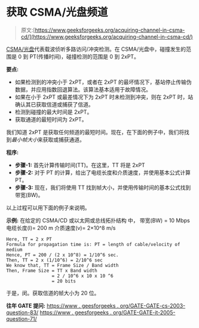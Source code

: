 # 获取 CSMA/光盘频道

> 原文:[https://www.geeksforgeeks.org/acquiring-channel-in-csma-cd/](https://www.geeksforgeeks.org/acquiring-channel-in-csma-cd/)

[CSMA/光盘](https://www.geeksforgeeks.org/collision-detection-csmacd/)代表载波侦听多路访问/冲突检测。在 CSMA/光盘中，碰撞发生的范围是 0 到 PT(传播时间)，碰撞检测的范围是 0 到 2xPT。

**要点:**

*   如果检测到的冲突小于 2xPT，或者在 2xPT 的最坏情况下，基站停止传输伪数据，并应用指数回退算法。该算法基本适用于故障情况。
*   如果在小于 2xPT 或最差情况下为 2xPT 时未检测到冲突，则在 2xPT 时，站确认其已获取信道或捕获了信道。
*   检测到碰撞的最大时间是 2xPT。
*   获取通道的最短时间为 2xPT。

我们知道 2xPT 是获取任何频道的最短时间。现在，在下面的例子中，我们将找到*最小帧大小*来获取或捕获通道。

**程序:**

*   **步骤-1:** 首先计算传输时间(TT)。在这里，TT 将是 2xPT
*   **步骤-2:** 对于 PT 的计算，给出了电缆长度和介质速度，并使用基本公式计算 PT。
*   **步骤-3:** 现在，我们将使用 TT 找到帧大小，并使用传输时间的基本公式找到带宽(BW)。

以上过程可以用下面的例子来说明。

**示例:**
在给定的 CSMA/CD 或以太网或总线拓扑结构
中，
带宽(BW) = 10 Mbps
电缆长度(l)= 200 m
介质速度(v)= 2×10^8 m/s

```
Here, TT = 2 x PT
Formula for propagation time is: PT = length of cable/velocity of medium
Hence, PT = 200 / (2 x 10^8) = 1/10^6 sec.
Then, TT = 2 x (1/10^6) = 2/10^6 sec
We know that, TT = Frame Size / Band width
Then, Frame Size = TT x Band width
                 = 2 / 10^6 x 10 x 10 ^6
                 = 20 bits

```

于是，闵。获取信道的帧大小为 20 位。

**往年 GATE 提问:**
[https://www . geesforgeeks . org/GATE-GATE-cs-2003-question-83/](https://www.geeksforgeeks.org/gate-gate-cs-2003-question-83/)
[https://www . geesforgeeks . org/GATE-GATE-it-2005-question-71/](https://www.geeksforgeeks.org/gate-gate-it-2005-question-71/)